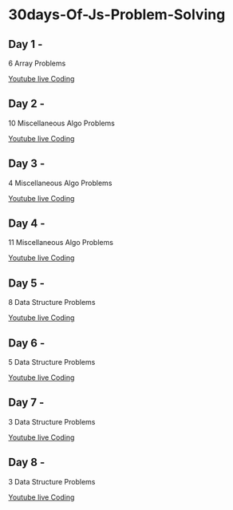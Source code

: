 # 30days-Of-Js-Problem-Solving

## Day 1 - 
6 Array Problems 

[Youtube live Coding ](https://www.youtube.com/watch?v=R3NOxN_1y1A)

## Day 2 - 
10 Miscellaneous Algo Problems 

[Youtube live Coding ](https://youtu.be/xpUMAFeWNGg)

## Day 3 - 
4 Miscellaneous Algo Problems 

[Youtube live Coding ](https://youtu.be/gKuRuvO9x_I)

## Day 4 - 
11 Miscellaneous Algo Problems 

[Youtube live Coding ](https://youtu.be/HNQzGTukOHs)

## Day 5 - 
8 Data Structure Problems 

[Youtube live Coding ](https://www.youtube.com/watch?v=V7iDkiX5W5o)

## Day 6 - 
5 Data Structure Problems 

[Youtube live Coding ](https://youtu.be/VPGqYbwqzQc)

## Day 7 - 
3 Data Structure Problems 

[Youtube live Coding ](https://youtu.be/HkPtfkjEyRk)

## Day 8 - 
3 Data Structure Problems 

[Youtube live Coding ](https://youtu.be/QYl_jC2-MHo)


